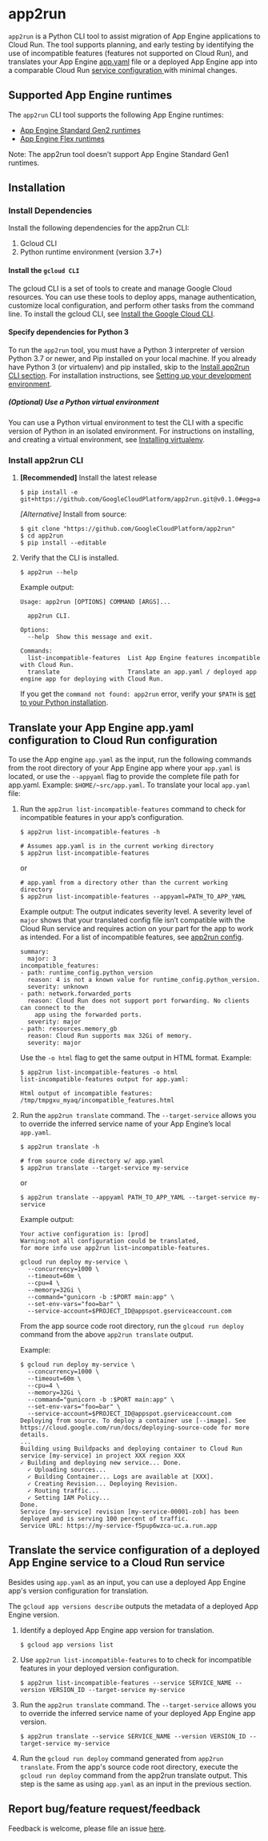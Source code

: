 # app2run

`app2run` is a Python CLI tool to assist migration of App Engine applications to Cloud Run. The tool supports planning, and early testing by identifying the use of incompatible features (features not supported on Cloud Run), and translates your App Engine [app.yaml](https://cloud.google.com/appengine/docs/standard/reference/app-yaml?tab=python#top) file or a deployed App Engine app into a comparable Cloud Run [service configuration ](https://cloud.google.com/run/docs/deploying) with minimal changes.


## Supported App Engine runtimes

The `app2run` CLI tool supports the following App Engine runtimes:

*   [App Engine Standard Gen2 runtimes](https://cloud.google.com/appengine/docs/standard/runtimes)
*   [App Engine Flex runtimes](https://cloud.google.com/appengine/docs/flexible)

Note: The app2run tool doesn’t support App Engine Standard Gen1 runtimes.


## Installation

### Install Dependencies

Install the following dependencies for the app2run CLI:

1. Gcloud CLI
2. Python runtime environment (version 3.7+)

#### Install the `gcloud CLI`

The gcloud CLI is a set of tools to create and manage Google Cloud resources. You can use these tools to deploy apps, manage authentication, customize local configuration, and perform other tasks from the command line. To install the gcloud CLI, see [Install the Google Cloud CLI](https://cloud.google.com/sdk/docs/install-sdk).


#### Specify dependencies for Python 3

To run the `app2run` tool, you must have a Python 3 interpreter of version Python 3.7 or newer, and Pip installed on your local machine.
If you already have Python 3 (or virtualenv) and pip installed, skip to the [Install app2run CLI section](https://github.com/GoogleCloudPlatform/app2run#app2run_install).
For installation instructions, see [Setting up your development environment](https://cloud.google.com/appengine/docs/standard/setting-up-environment?tab=python).


##### (Optional) Use a Python virtual environment

You can use a Python virtual environment to test the CLI with a specific version of Python in an isolated environment. For instructions on installing, and creating a virtual environment, see [Installing virtualenv](https://packaging.python.org/en/latest/guides/installing-using-pip-and-virtual-environments/#installing-virtualenv).


### Install app2run CLI


1. **[Recommended]** Install the latest release

    ```
    $ pip install -e git+https://github.com/GoogleCloudPlatform/app2run.git@v0.1.0#egg=app2run
    ```

    *[Alternative]* Install from source:

    ```
    $ git clone "https://github.com/GoogleCloudPlatform/app2run"
    $ cd app2run
    $ pip install --editable
    ```

2. Verify that the CLI is installed.

    ```
    $ app2run --help

    ```
    Example output:


    ```
    Usage: app2run [OPTIONS] COMMAND [ARGS]...

      app2run CLI.

    Options:
      --help  Show this message and exit.

    Commands:
      list-incompatible-features  List App Engine features incompatible with Cloud Run.
      translate                   Translate an app.yaml / deployed app engine app for deploying with Cloud Run.

    ```

    If you get the `command not found: app2run` error, verify your `$PATH` is [set to your Python installation](https://github.com/GoogleCloudPlatform/app2run#setup_path).


## Translate your App Engine app.yaml configuration to Cloud Run configuration

To use the App engine `app.yaml` as the input, run the following commands from the root directory of your App Engine app where your `app.yaml` is located, or use the `--appyaml` flag to provide the complete file path for app.yaml. Example: `$HOME/~src/app.yaml`.
To translate your local `app.yaml` file:

1. Run the `app2run list-incompatible-features` command to check for incompatible features in your app’s configuration.

    ```
    $ app2run list-incompatible-features -h

    # Assumes app.yaml is in the current working directory
    $ app2run list-incompatible-features
    ```
    or

    ```
    # app.yaml from a directory other than the current working directory
    $ app2run list-incompatible-features --appyaml=PATH_TO_APP_YAML
    ```

    Example output:
    The output indicates severity level. A severity level of `major` shows that your translated config file isn’t compatible with the Cloud Run service and requires action on your part for the app to work as intended. For a list of incompatible features, see [app2run config](https://github.com/GoogleCloudPlatform/app2run/blob/main/app2run/config/features.yaml).

    ```
    summary:
      major: 3
    incompatible_features:
    - path: runtime_config.python_version
      reason: 4 is not a known value for runtime_config.python_version.
      severity: unknown
    - path: network.forwarded_ports
      reason: Cloud Run does not support port forwarding. No clients can connect to the
        app using the forwarded ports.
      severity: major
    - path: resources.memory_gb
      reason: Cloud Run supports max 32Gi of memory.
      severity: major
    ```

      Use the `-o html` flag to get the same output in HTML format. Example:

      ```
      $ app2run list-incompatible-features -o html
      list-incompatible-features output for app.yaml:

      Html output of incompatible features: /tmp/tmpgxu_myaq/incompatible_features.html
      ```

2. Run the `app2run translate` command. The `--target-service` allows you to override the inferred service name of your App Engine’s local `app.yaml`.

    ```
    $ app2run translate -h

    # from source code directory w/ app.yaml
    $ app2run translate --target-service my-service
    ```


    or


    ```
    $ app2run translate --appyaml PATH_TO_APP_YAML --target-service my-service
    ```


    Example output:


    ```
    Your active configuration is: [prod]
    Warning:not all configuration could be translated,
    for more info use app2run list–incompatible-features.

    gcloud run deploy my-service \
      --concurrency=1000 \
      --timeout=60m \
      --cpu=4 \
      --memory=32Gi \
      --command="gunicorn -b :$PORT main:app" \
      --set-env-vars="foo=bar" \
      --service-account=$PROJECT_ID@appspot.gserviceaccount.com
    ```


    From the app source code root directory, run the `glcoud run deploy` command from the above `app2run translate` output.

    Example:


    ```
    $ gcloud run deploy my-service \
      --concurrency=1000 \
      --timeout=60m \
      --cpu=4 \
      --memory=32Gi \
      --command="gunicorn -b :$PORT main:app" \
      --set-env-vars="foo=bar" \
      --service-account=$PROJECT_ID@appspot.gserviceaccount.com
    Deploying from source. To deploy a container use [--image]. See https://cloud.google.com/run/docs/deploying-source-code for more details.
    ...
    Building using Buildpacks and deploying container to Cloud Run service [my-service] in project XXX region XXX
    ✓ Building and deploying new service... Done.
      ✓ Uploading sources...
      ✓ Building Container... Logs are available at [XXX].
      ✓ Creating Revision... Deploying Revision.
      ✓ Routing traffic...
      ✓ Setting IAM Policy...
    Done.
    Service [my-service] revision [my-service-00001-zob] has been deployed and is serving 100 percent of traffic.
    Service URL: https://my-service-f5pup6wzca-uc.a.run.app
    ```



## Translate the service configuration of a deployed App Engine service to a Cloud Run service

Besides using `app.yaml` as an input, you can use a deployed App Engine app's version configuration for translation.

The `gcloud app versions describe` outputs the metadata of a deployed App Engine version.

1. Identify a deployed App Engine app version for translation.

    ```
    $ gcloud app versions list
    ```

2. Use `app2run list-incompatible-features` to to check for incompatible features in your deployed version configuration.

    ```
    $ app2run list-incompatible-features --service SERVICE_NAME --version VERSION_ID --target-service my-service
    ```

3. Run the `app2run translate` command. The `--target-service` allows you to override the inferred service name of your deployed App Engine app version.

    ```
    $ app2run translate --service SERVICE_NAME --version VERSION_ID --target-service my-service
    ```

4. Run the `gcloud run deploy` command generated from `app2run translate`.
From the app's source code root directory, execute the `gcloud run deploy` command from the app2run translate output. This step is the same as using `app.yaml` as an input in the previous section.


## Report bug/feature request/feedback

Feedback is welcome, please file an issue [here](https://github.com/GoogleCloudPlatform/app2run/issues).

